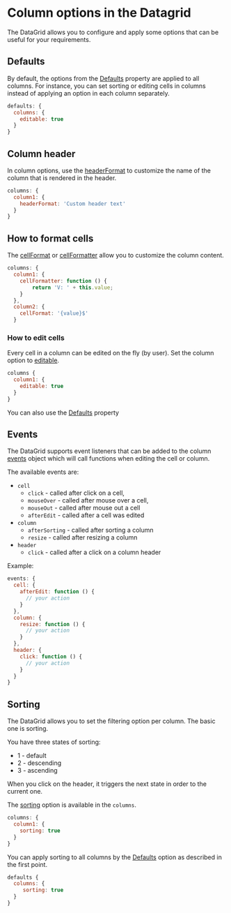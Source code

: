 Column options in the Datagrid
===
The DataGrid allows you to configure and apply some options that can be useful
for your requirements.

## Defaults
By default, the options from the [Defaults](https://api.highcharts.com/dashboards/#interfaces/DataGrid_DataGridDefaults) property are applied to all columns.
For instance, you can set sorting or editing cells in columns instead of applying an option in each column separately.

```js
defaults: {
  columns: {
    editable: true
  }
}
```

## Column header
In column options, use the [headerFormat](https://api.highcharts.com/dashboards/#interfaces/DataGrid_DataGridOptions.ColumnOptions#headerFormat) to customize the name of the column that is rendered in the header.

```js
columns: {
  column1: {
    headerFormat: 'Custom header text'
  }
}
```

## How to format cells
The [cellFormat](https://api.highcharts.com/dashboards/#interfaces/DataGrid_DataGridOptions.ColumnOptions#cellFormat) or [cellFormatter](https://api.highcharts.com/dashboards/#interfaces/DataGrid_DataGridOptions.ColumnOptions#cellFormatter) allow you to customize the column content.


```js
columns: {
  column1: {
    cellFormatter: function () {
        return 'V: ' + this.value;
    }
  },
  column2: {
    cellFormat: '{value}$'
  }
```

### How to edit cells
Every cell in a column can be edited on the fly (by user). Set the column option to [editable](https://api.highcharts.com/dashboards/typedoc/interfaces/DataGrid_DataGridOptions.IndividualColumnOptions.html#editable).

```js
columns {
  column1: {
    editable: true
  }
}
```

You can also use the [Defaults](https://api.highcharts.com/dashboards/#interfaces/DataGrid_DataGridDefaults) property

## Events
The DataGrid supports event listeners that can be added to the column [events](https://api.highcharts.com/dashboards/typedoc/interfaces/DataGrid_DataGridOptions.IndividualColumnOptions.html#events) object which will call functions when editing the cell or column.

The available events are:

 - `cell`
    - `click` - called after click on a cell,
    - `mouseOver` - called after mouse over a cell,
    - `mouseOut` - called after mouse out a cell
    - `afterEdit` - called after a cell was edited
 - `column`
    - `afterSorting` - called after sorting a column
    - `resize` - called after resizing a column
 - `header`
    - `click` - called after a click on a column header

Example:
```js
events: {
  cell: {
    afterEdit: function () {
      // your action
    }
  },
  column: {
    resize: function () {
      // your action
    }
  },
  header: {
    click: function () {
      // your action
    }
  }
}
```

## Sorting
The DataGrid allows you to set the filtering option per column. The basic one is sorting.

You have three states of sorting:
 * 1 - default
 * 2 - descending
 * 3 - ascending

When you click on the header, it triggers the next state in order to the current one.

The [sorting](https://api.highcharts.com/dashboards/typedoc/interfaces/DataGrid_DataGridOptions.IndividualColumnOptions.html#sorting) option is available in the `columns`.

```js
columns: {
  column1: {
    sorting: true
  }
}
```

You can apply sorting to all columns by the [Defaults]() option as described in the first point.

```js
defaults {
  columns: {
     sorting: true
  }
}
```


